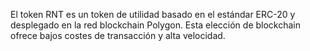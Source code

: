 El token RNT es un token de utilidad basado en el estándar ERC-20 y desplegado en la red blockchain Polygon. Esta elección de blockchain ofrece bajos costes de transacción y alta velocidad.
